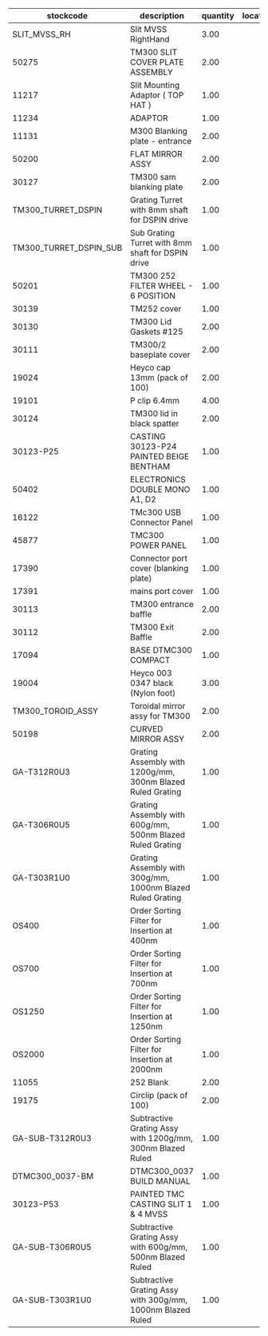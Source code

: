 |stockcode|description|quantity|location|
|---------|-----------|--------|--------|
|SLIT_MVSS_RH|Slit MVSS RightHand|3.00||
|50275|TM300 SLIT COVER PLATE ASSEMBLY|2.00||
|11217|Slit Mounting Adaptor ( TOP HAT )|1.00||
|11234|ADAPTOR|1.00||
|11131|M300 Blanking plate - entrance|2.00||
|50200|FLAT MIRROR ASSY|2.00||
|30127|TM300 sam blanking plate|2.00||
|TM300_TURRET_DSPIN|Grating Turret with 8mm shaft for DSPIN drive|1.00||
|TM300_TURRET_DSPIN_SUB|Sub Grating Turret with 8mm shaft for DSPIN drive|1.00||
|50201|TM300 252 FILTER WHEEL - 6 POSITION|1.00||
|30139|TM252 cover|1.00||
|30130|TM300 Lid Gaskets #125|2.00||
|30111|TM300/2 baseplate cover|2.00||
|19024|Heyco cap 13mm (pack of 100)|2.00||
|19101|P clip 6.4mm|4.00||
|30124|TM300 lid in black spatter|2.00||
|30123-P25|CASTING 30123-P24 PAINTED BEIGE BENTHAM|1.00||
|50402|ELECTRONICS DOUBLE MONO A1, D2|1.00||
|16122|TMc300 USB Connector Panel|1.00||
|45877|TMC300 POWER PANEL|1.00||
|17390|Connector port cover (blanking plate)|1.00||
|17391|mains port cover|1.00||
|30113|TM300 entrance baffle|2.00||
|30112|TM300 Exit Baffle|2.00||
|17094|BASE DTMC300 COMPACT|1.00||
|19004|Heyco 003 0347 black (Nylon foot)|3.00||
|TM300_TOROID_ASSY|Toroidal mirror assy for TM300|2.00||
|50198|CURVED MIRROR ASSY|2.00||
|GA-T312R0U3|Grating Assembly with 1200g/mm, 300nm Blazed Ruled Grating|1.00||
|GA-T306R0U5|Grating Assembly with 600g/mm, 500nm Blazed Ruled Grating|1.00||
|GA-T303R1U0|Grating Assembly with 300g/mm, 1000nm Blazed Ruled Grating|1.00||
|OS400|Order Sorting Filter for Insertion at 400nm|1.00||
|OS700|Order Sorting Filter for Insertion at 700nm|1.00||
|OS1250|Order Sorting Filter for Insertion at 1250nm|1.00||
|OS2000|Order Sorting Filter for Insertion at 2000nm|1.00||
|11055|252 Blank|2.00||
|19175|Circlip (pack of 100)|2.00||
|GA-SUB-T312R0U3|Subtractive Grating Assy with 1200g/mm, 300nm Blazed Ruled|1.00||
|DTMC300_0037-BM|DTMC300_0037 BUILD MANUAL|1.00||
|30123-P53|PAINTED TMC CASTING SLIT 1 & 4 MVSS|1.00||
|GA-SUB-T306R0U5|Subtractive Grating Assy with 600g/mm, 500nm Blazed Ruled|1.00||
|GA-SUB-T303R1U0|Subtractive Grating Assy with 300g/mm, 1000nm Blazed Ruled|1.00||
